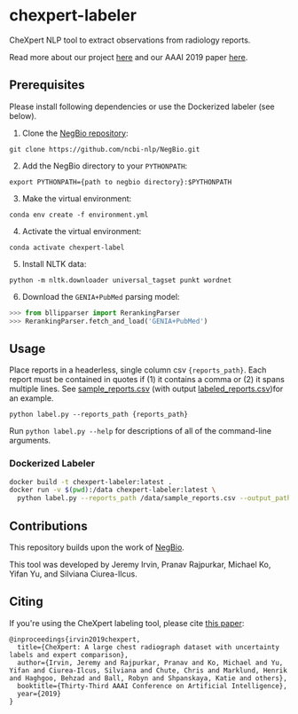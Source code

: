 # chexpert-labeler
CheXpert NLP tool to extract observations from radiology reports.

Read more about our project [here](https://stanfordmlgroup.github.io/competitions/chexpert/) and our AAAI 2019 paper [here](https://arxiv.org/abs/1901.07031).

## Prerequisites

Please install following dependencies or use the Dockerized labeler (see below).

1. Clone the [NegBio repository](https://github.com/ncbi-nlp/NegBio):

```Shell
git clone https://github.com/ncbi-nlp/NegBio.git
```

2. Add the NegBio directory to your `PYTHONPATH`:

```Shell
export PYTHONPATH={path to negbio directory}:$PYTHONPATH
```

3. Make the virtual environment:

```Shell
conda env create -f environment.yml
```

4. Activate the virtual environment:

```Shell
conda activate chexpert-label
```

5. Install NLTK data:

```Shell
python -m nltk.downloader universal_tagset punkt wordnet
```

6. Download the `GENIA+PubMed` parsing model:

```python
>>> from bllipparser import RerankingParser
>>> RerankingParser.fetch_and_load('GENIA+PubMed')
```

## Usage
Place reports in a headerless, single column csv `{reports_path}`. Each report must be contained in quotes if (1) it contains a comma or (2) it spans multiple lines. See [sample_reports.csv](https://raw.githubusercontent.com/stanfordmlgroup/chexpert-labeler/master/sample_reports.csv) (with output [labeled_reports.csv](https://raw.githubusercontent.com/stanfordmlgroup/chexpert-labeler/master/labeled_reports.csv))for an example.

```Shell
python label.py --reports_path {reports_path}
```

Run `python label.py --help` for descriptions of all of the command-line arguments.

### Dockerized Labeler

```sh
docker build -t chexpert-labeler:latest .
docker run -v $(pwd):/data chexpert-labeler:latest \
  python label.py --reports_path /data/sample_reports.csv --output_path /data/labeled_reports.csv --verbose
```

## Contributions
This repository builds upon the work of [NegBio](https://negbio.readthedocs.io/en/latest/).

This tool was developed by Jeremy Irvin, Pranav Rajpurkar, Michael Ko, Yifan Yu, and Silviana Ciurea-Ilcus.

## Citing
If you're using the CheXpert labeling tool, please cite [this paper](https://arxiv.org/abs/1901.07031):

```
@inproceedings{irvin2019chexpert,
  title={CheXpert: A large chest radiograph dataset with uncertainty labels and expert comparison},
  author={Irvin, Jeremy and Rajpurkar, Pranav and Ko, Michael and Yu, Yifan and Ciurea-Ilcus, Silviana and Chute, Chris and Marklund, Henrik and Haghgoo, Behzad and Ball, Robyn and Shpanskaya, Katie and others},
  booktitle={Thirty-Third AAAI Conference on Artificial Intelligence},
  year={2019}
}
```
